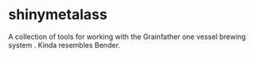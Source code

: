 # shinymetalass
A collection of tools for working with the Grainfather one vessel brewing system . Kinda resembles Bender.
